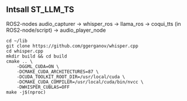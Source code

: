 
## Intsall ST_LLM_TS

ROS2-nodes audio_capturer → whisper_ros → llama_ros → coqui_tts (in ROS2-node/script) → audio_player_node


```
cd ~/lib
git clone https://github.com/ggerganov/whisper.cpp
cd whisper.cpp
mkdir build && cd build
cmake .. \
    -DGGML_CUDA=ON \
    -DCMAKE_CUDA_ARCHITECTURES=87 \
    -DCUDA_TOOLKIT_ROOT_DIR=/usr/local/cuda \
    -DCMAKE_CUDA_COMPILER=/usr/local/cuda/bin/nvcc \
    -DWHISPER_CUBLAS=OFF 
make -j$(nproc)
```
